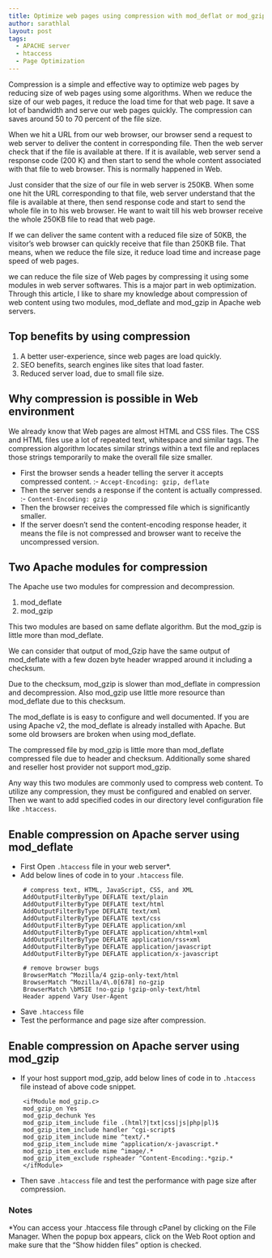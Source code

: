 ```yaml
---
title: Optimize web pages using compression with mod_deflat or mod_gzip Apache modules
author: sarathlal
layout: post
tags:
  - APACHE server
  - htaccess
  - Page Optimization
---
```

Compression is a simple and effective way to optimize web pages by reducing size of web pages using some algorithms. When we reduce the size of our web pages, it reduce the load time for that web page. It save a lot of bandwidth and serve our web pages quickly. The compression can saves around 50 to 70 percent of the file size.

When we hit a URL from our web browser, our browser send a request to web server to deliver the content in corresponding file. Then the web server check that if the file is available at there. If it is available, web server send a response code (200 K) and then start to send the whole content associated with that file to web browser. This is normally happened in Web.

Just consider that the size of our file in web server is 250KB. When some one hit the URL corresponding to that file, web server understand that the file is available at there, then send response code and start to send the whole file in to his web browser. He want to wait till his web browser receive the whole 250KB file to read that web page.

If we can deliver the same content with a reduced file size of 50KB, the visitor&#8217;s web browser can quickly receive that file than 250KB file. That means, when we reduce the file size, it reduce load time and increase page speed of web pages.

we can reduce the file size of Web pages by compressing it using some modules in web server softwares. This is a major part in web optimization. Through this article, I like to share my knowledge about compression of web content using two modules, mod\_deflate and mod\_gzip in Apache web servers.

##  Top benefits by using compression

1.  A better user-experience, since web pages are load quickly.
2.  SEO benefits, search engines like sites that load faster.
3.  Reduced server load, due to small file size.

##  Why compression is possible in Web environment

We already know that Web pages are almost HTML and CSS files. The CSS and HTML files use a lot of repeated text, whitespace and similar tags. The compression algorithm locates similar strings within a text file and replaces those strings temporarily to make the overall file size smaller.

*   First the browser sends a header telling the server it accepts compressed content. :- `Accept-Encoding: gzip, deflate`
*   Then the server sends a response if the content is actually compressed. :- `Content-Encoding: gzip`
*   Then the browser receives the compressed file which is significantly smaller.
*   If the server doesn&#8217;t send the content-encoding response header, it means the file is not compressed and browser want to receive the uncompressed version.

##  Two Apache modules for compression

The Apache use two modules for compression and decompression.

1.  mod_deflate
2.  mod_gzip

This two modules are based on same deflate algorithm. But the mod\_gzip is little more than mod\_deflate.

We can consider that output of mod\_Gzip have the same output of mod\_deflate with a few dozen byte header wrapped around it including a checksum.

Due to the checksum, mod\_gzip is slower than mod\_deflate in compression and decompression. Also mod\_gzip use little more resource than mod\_deflate due to this checksum.

The mod\_deflate is is easy to configure and well documented. If you are using Apache v2, the mod\_deflate is already installed with Apache. But some old browsers are broken when using mod_deflate.

The compressed file by mod\_gzip is little more than mod\_deflate compressed file due to header and checksum. Additionally some shared and reseller host provider not support mod_gzip.

Any way this two modules are commonly used to compress web content. To utilize any compression, they must be configured and enabled on server. Then we want to add specified codes in our directory level configuration file like `.htaccess`.

##  Enable compression on Apache server using mod_deflate

*   First Open `.htaccess` file in your web server*.
*   Add below lines of code in to your `.htaccess` file.
</ul>

		# compress text, HTML, JavaScript, CSS, and XML
		AddOutputFilterByType DEFLATE text/plain
		AddOutputFilterByType DEFLATE text/html
		AddOutputFilterByType DEFLATE text/xml
		AddOutputFilterByType DEFLATE text/css
		AddOutputFilterByType DEFLATE application/xml
		AddOutputFilterByType DEFLATE application/xhtml+xml
		AddOutputFilterByType DEFLATE application/rss+xml
		AddOutputFilterByType DEFLATE application/javascript
		AddOutputFilterByType DEFLATE application/x-javascript

		# remove browser bugs
		BrowserMatch ^Mozilla/4 gzip-only-text/html
		BrowserMatch ^Mozilla/4\.0[678] no-gzip
		BrowserMatch \bMSIE !no-gzip !gzip-only-text/html
		Header append Vary User-Agent

*   Save `.htaccess` file
*   Test the performance and page size after compression.

##  Enable compression on Apache server using mod_gzip

*   If your host support mod_gzip, add below lines of code in to `.htaccess` file instead of above code snippet.
</ul>

		<ifModule mod_gzip.c>
		mod_gzip_on Yes
		mod_gzip_dechunk Yes
		mod_gzip_item_include file .(html?|txt|css|js|php|pl)$
		mod_gzip_item_include handler ^cgi-script$
		mod_gzip_item_include mime ^text/.*
		mod_gzip_item_include mime ^application/x-javascript.*
		mod_gzip_item_exclude mime ^image/.*
		mod_gzip_item_exclude rspheader ^Content-Encoding:.*gzip.*
		</ifModule>

*   Then save `.htaccess` file and test the performance with page size after compression.

###  Notes

*You can access your .htaccess file through cPanel by clicking on the File Manager. When the popup box appears, click on the Web Root option and make sure that the &ldquo;Show hidden files&rdquo; option is checked.
